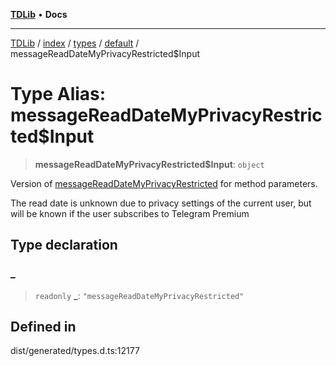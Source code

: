[**TDLib**](../../../../../../README.md) • **Docs**

***

[TDLib](../../../../../../modules.md) / [index](../../../../../README.md) / [types](../../../README.md) / [default](../README.md) / messageReadDateMyPrivacyRestricted$Input

# Type Alias: messageReadDateMyPrivacyRestricted$Input

> **messageReadDateMyPrivacyRestricted$Input**: `object`

Version of [messageReadDateMyPrivacyRestricted](messageReadDateMyPrivacyRestricted.md) for method parameters.

The read date is unknown due to privacy settings of the current user, but will be known if the user subscribes to Telegram Premium

## Type declaration

### \_

> `readonly` **\_**: `"messageReadDateMyPrivacyRestricted"`

## Defined in

dist/generated/types.d.ts:12177
